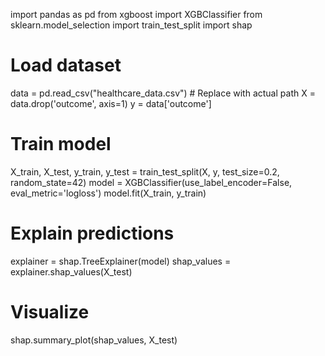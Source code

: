 import pandas as pd
from xgboost import XGBClassifier
from sklearn.model_selection import train_test_split
import shap

# Load dataset
data = pd.read_csv("healthcare_data.csv")  # Replace with actual path
X = data.drop('outcome', axis=1)
y = data['outcome']

# Train model
X_train, X_test, y_train, y_test = train_test_split(X, y, test_size=0.2, random_state=42)
model = XGBClassifier(use_label_encoder=False, eval_metric='logloss')
model.fit(X_train, y_train)

# Explain predictions
explainer = shap.TreeExplainer(model)
shap_values = explainer.shap_values(X_test)

# Visualize
shap.summary_plot(shap_values, X_test)
